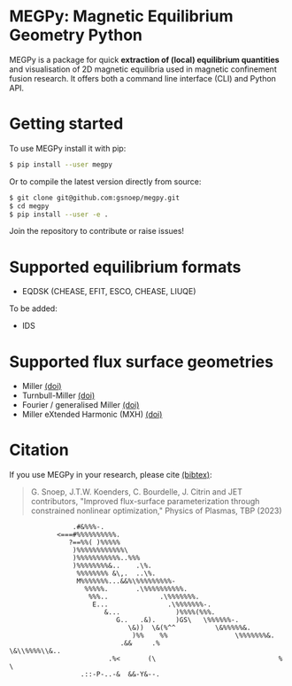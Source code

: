 # MEGPy: Magnetic Equilibrium Geometry Python
MEGPy is a package for quick **extraction of (local) equilibrium quantities** and visualisation of 2D magnetic equilibria used in magnetic confinement fusion research.
It offers both a command line interface (CLI) and Python API.

# Getting started
To use MEGPy install it with pip:

```bash
$ pip install --user megpy
```

Or to compile the latest version directly from source:
```bash
$ git clone git@github.com:gsnoep/megpy.git
$ cd megpy
$ pip install --user -e .
```

Join the repository to contribute or raise issues!

# Supported equilibrium formats
- EQDSK (CHEASE, EFIT, ESCO, CHEASE, LIUQE)

To be added:
- IDS

# Supported flux surface geometries
- Miller [(doi)](https://doi.org/10.1063/1.872666)
- Turnbull-Miller [(doi)](https://doi.org/10.1063/1.873380)
- Fourier / generalised Miller [(doi)](https://doi.org/10.1088/0741-3335/51/10/105009)
- Miller eXtended Harmonic (MXH) [(doi)](https://doi.org/10.1088/1361-6587/abc63b)

# Citation
If you use MEGPy in your research, please cite [(bibtex)](https://github.com/gsnoep/megpy/blob/main/citation.bib):
>G. Snoep, J.T.W. Koenders, C. Bourdelle, J. Citrin and JET contributors, "Improved flux-surface parameterization through constrained nonlinear optimization," Physics of Plasmas, TBP (2023)


                    .#&%%%-.
                <===#%%%%%%%%%%.
                   ?==%%( )%%%%%
                    )%%%%%%%%%%%%\
                    )%%%%%%%%%%%..%%%
                    )%%%%%%%%&..    .\%.
                     %%%%%%%% &\,.  ..\%.
                     M%%%%%%%...&&%\%%%%%%%%%-
                       %%%%%.       .\%%%%%%%%%%.
                        %%%..             .\%%%%%%%.
                         E...               .\%%%%%%%-.
                            &...              )%%%%(%%%.
                               G..   .&).     )GS\   \%%%%%%-.
                                  \&))  \&(%^^          \&%%%%%&.
                                   )%%    %%                 \%%%%%%%&.
                                .&&     .%                        \&\\%%%%\\&..
                             .%<       (\                               %    \
                      .::-P-..-&  &&-Y&--.
